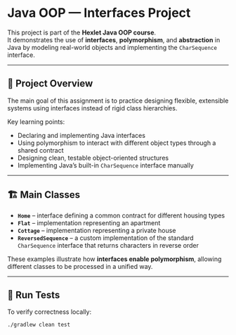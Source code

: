 # Java OOP — Interfaces Project

This project is part of the **Hexlet Java OOP course**.  
It demonstrates the use of **interfaces**, **polymorphism**, and **abstraction** in Java by modeling real-world objects and implementing the `CharSequence` interface.

---

## 🧩 Project Overview
The main goal of this assignment is to practice designing flexible, extensible systems using interfaces instead of rigid class hierarchies.

Key learning points:
- Declaring and implementing Java interfaces
- Using polymorphism to interact with different object types through a shared contract
- Designing clean, testable object-oriented structures
- Implementing Java’s built-in `CharSequence` interface manually

---

## 🏗️ Main Classes
- **`Home`** – interface defining a common contract for different housing types  
- **`Flat`** – implementation representing an apartment  
- **`Cottage`** – implementation representing a private house  
- **`ReversedSequence`** – a custom implementation of the standard `CharSequence` interface that returns characters in reverse order

These examples illustrate how **interfaces enable polymorphism**, allowing different classes to be processed in a unified way.

---

## 🧪 Run Tests
To verify correctness locally:
```bash
./gradlew clean test
